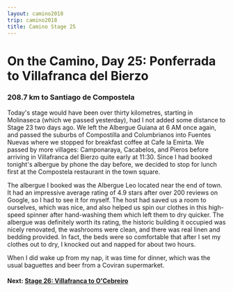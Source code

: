 ```yaml
---
layout: camino2018
trip: camino2018
title: Camino Stage 25
---
```


# On the Camino, Day 25: Ponferrada to Villafranca del Bierzo

### 208.7 km to Santiago de Compostela

Today's stage would have been over thirty kilometres, starting in Molinaseca (which we passed yesterday), had I not added some distance to Stage 23 two days ago. We left the Albergue Guiana at 6 AM once again, and passed the suburbs of Compostilla and Columbrianos into Fuentes Nuevas where we stopped for breakfast coffee at Cafe la Emirta. We passed by more villages: Camponaraya, Cacabelos, and Pieros before arriving in Villafranca del Bierzo quite early at 11:30. Since I had booked tonight's albergue by phone the day before, we decided to stop for lunch first at the Compostela restaurant in the town square.

The albergue I booked was the Albergue Leo located near the end of town. It had an impressive average rating of 4.9 stars after over 200 reviews on Google, so I had to see it for myself. The host had saved us a room to ourselves, which was nice, and also helped us spin our clothes in this high-speed spinner after hand-washing them which left them to dry quicker. The albergue was definitely worth its rating, the historic building it occupied was nicely renovated, the washrooms were clean, and there was real linen and bedding provided. In fact, the beds were so comfortable that after I set my clothes out to dry, I knocked out and napped for about two hours.

When I did wake up from my nap, it was time for dinner, which was the usual baguettes and beer from a Coviran supermarket.

#### Next: [Stage 26: Villafranca to O'Cebreiro](/2018/09/29/camino26.html)